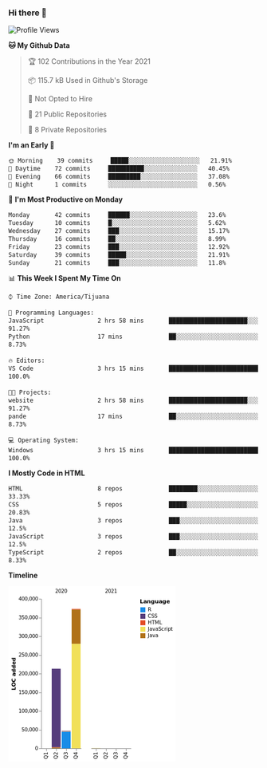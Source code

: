 ### Hi there 👋

<!--START_SECTION:waka-->
![Profile Views](http://img.shields.io/badge/Profile%20Views-0-blue)

**🐱 My Github Data** 

> 🏆 102 Contributions in the Year 2021
 > 
> 📦 115.7 kB Used in Github's Storage 
 > 
> 🚫 Not Opted to Hire
 > 
> 📜 21 Public Repositories 
 > 
> 🔑 8 Private Repositories  
 > 
**I'm an Early 🐤** 

```text
🌞 Morning    39 commits     █████░░░░░░░░░░░░░░░░░░░░   21.91% 
🌆 Daytime    72 commits     ██████████░░░░░░░░░░░░░░░   40.45% 
🌃 Evening    66 commits     █████████░░░░░░░░░░░░░░░░   37.08% 
🌙 Night      1 commits      ░░░░░░░░░░░░░░░░░░░░░░░░░   0.56%

```
📅 **I'm Most Productive on Monday** 

```text
Monday       42 commits     ██████░░░░░░░░░░░░░░░░░░░   23.6% 
Tuesday      10 commits     █░░░░░░░░░░░░░░░░░░░░░░░░   5.62% 
Wednesday    27 commits     ███░░░░░░░░░░░░░░░░░░░░░░   15.17% 
Thursday     16 commits     ██░░░░░░░░░░░░░░░░░░░░░░░   8.99% 
Friday       23 commits     ███░░░░░░░░░░░░░░░░░░░░░░   12.92% 
Saturday     39 commits     █████░░░░░░░░░░░░░░░░░░░░   21.91% 
Sunday       21 commits     ███░░░░░░░░░░░░░░░░░░░░░░   11.8%

```


📊 **This Week I Spent My Time On** 

```text
⌚︎ Time Zone: America/Tijuana

💬 Programming Languages: 
JavaScript               2 hrs 58 mins       ██████████████████████░░░   91.27% 
Python                   17 mins             ██░░░░░░░░░░░░░░░░░░░░░░░   8.73%

🔥 Editors: 
VS Code                  3 hrs 15 mins       █████████████████████████   100.0%

🐱‍💻 Projects: 
website                  2 hrs 58 mins       ██████████████████████░░░   91.27% 
pande                    17 mins             ██░░░░░░░░░░░░░░░░░░░░░░░   8.73%

💻 Operating System: 
Windows                  3 hrs 15 mins       █████████████████████████   100.0%

```

**I Mostly Code in HTML** 

```text
HTML                     8 repos             ████████░░░░░░░░░░░░░░░░░   33.33% 
CSS                      5 repos             █████░░░░░░░░░░░░░░░░░░░░   20.83% 
Java                     3 repos             ███░░░░░░░░░░░░░░░░░░░░░░   12.5% 
JavaScript               3 repos             ███░░░░░░░░░░░░░░░░░░░░░░   12.5% 
TypeScript               2 repos             ██░░░░░░░░░░░░░░░░░░░░░░░   8.33%

```


**Timeline**

![Chart not found](https://raw.githubusercontent.com/Aarushi-Pandey/Aarushi-Pandey/main/charts/bar_graph.png) 


<!--END_SECTION:waka-->
